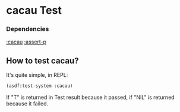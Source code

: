 # cacau Test

### Dependencies

[:cacau](https://github.com/noloop/cacau)
[:assert-p](https://github.com/noloop/assert-p)

## How to test cacau?

It's quite simple, in REPL:

```lisp
(asdf:test-system :cacau)
```

If "T" is returned in Test result because it passed, if "NIL" is returned because it failed.
